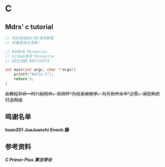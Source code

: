 # C

## Mdrs' c tutorial

```c
// 欢迎来到mdr的C语言教程
// 向着星辰与深渊！

// B站账号 Minsecrus
// GitHub账号 Minsecrus
// QQ交流群 885719573

int main(int argc, char **argv){
    printf("hello C");
    return 0;
}
```

~~此教程并非一时兴起而作，实则怀“为往圣继绝学，为万世开太平”之愿，深思熟虑打造而成~~

## 鸣谢名单

**huan201**
**JuaJuanchi**
**Enoch.驊**

## 参考资料

***C Primer Plus***
***算法导论***
